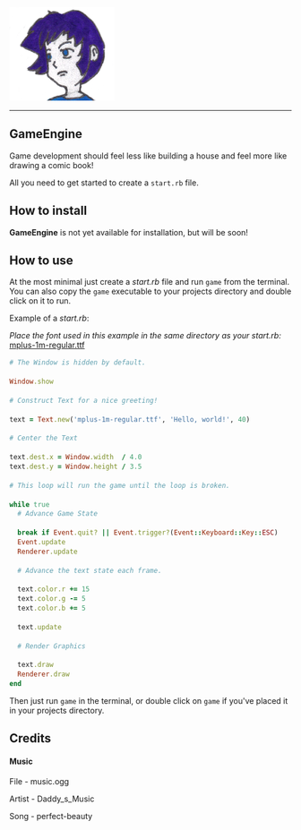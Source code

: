 ![Icon](Imgs/3.png)
***

## GameEngine

Game development should feel less like building a house and feel more like drawing a comic book!

All you need to get started to create a `start.rb` file.

## How to install

**GameEngine** is not yet available for installation, but will be soon!

## How to use

At the most minimal just create a *start.rb* file and run `game` from the terminal.
You can also copy the `game` executable to your projects directory and double click
on it to run.

Example of a *start.rb*:

*Place the font used in this example in the same directory as your start.rb:*
[mplus-1m-regular.ttf](https://github.com/stalbordboat/GameEngineDocs/blob/main/Fonts/mplus-1m-regular.ttf)

```ruby
# The Window is hidden by default.

Window.show

# Construct Text for a nice greeting!

text = Text.new('mplus-1m-regular.ttf', 'Hello, world!', 40)

# Center the Text

text.dest.x = Window.width  / 4.0
text.dest.y = Window.height / 3.5

# This loop will run the game until the loop is broken.

while true
  # Advance Game State

  break if Event.quit? || Event.trigger?(Event::Keyboard::Key::ESC)
  Event.update
  Renderer.update

  # Advance the text state each frame.

  text.color.r += 15
  text.color.g -= 5
  text.color.b += 5

  text.update

  # Render Graphics

  text.draw
  Renderer.draw
end
```

Then just run `game` in the terminal, or double click on `game` if you've placed it
in your projects directory.

## Credits

#### Music

File   - music.ogg

Artist - Daddy_s_Music

Song   - perfect-beauty
